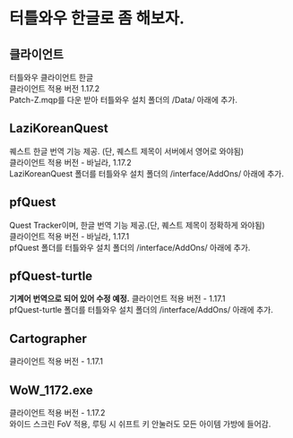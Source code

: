 # 터틀와우 한글로 좀 해보자.

## 클라이언트
터틀와우 클라이언트 한글   
클라이언트 적용 버전 1.17.2   
Patch-Z.mqp를 다운 받아 터틀와우 설치 폴더의 /Data/ 아래에 추가.

## LaziKoreanQuest
퀘스트 한글 번역 기능 제공. (단, 퀘스트 제목이 서버에서 영어로 와야됨)   
클라이언트 적용 버전 - 바닐라, 1.17.2   
LaziKoreanQuest 폴더를 터틀와우 설치 폴더의 /interface/AddOns/ 아래에 추가.

## pfQuest
Quest Tracker이며, 한글 번역 기능 제공.(단, 퀘스트 제목이 정확하게 와야됨)   
클라이언트 적용 버전 - 바닐라, 1.17.1   
pfQuest 폴더를 터틀와우 설치 폴더의 /interface/AddOns/ 아래에 추가.

## pfQuest-turtle
**기계어 번역으로 되어 있어 수정 예정.**
클라이언트 적용 버전 - 1.17.1   
pfQuest-turtle 폴더를 터틀와우 설치 폴더의 /interface/AddOns/ 아래에 추가.

## Cartographer
클라이언트 적용 버전 - 1.17.1

## WoW_1172.exe
클라이언트 적용 버전 - 1.17.2   
와이드 스크린 FoV 적용, 루팅 시 쉬프트 키 안눌러도 모든 아이템 가방에 들어감.
